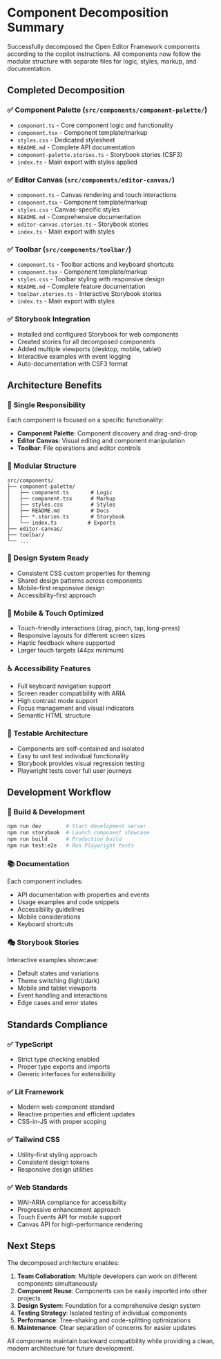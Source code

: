 # Component Decomposition Summary

Successfully decomposed the Open Editor Framework components according to the copilot instructions. All components now follow the modular structure with separate files for logic, styles, markup, and documentation.

## Completed Decomposition

### ✅ Component Palette (`src/components/component-palette/`)
- `component.ts` - Core component logic and functionality
- `component.tsx` - Component template/markup
- `styles.css` - Dedicated stylesheet
- `README.md` - Complete API documentation
- `component-palette.stories.ts` - Storybook stories (CSF3)
- `index.ts` - Main export with styles applied

### ✅ Editor Canvas (`src/components/editor-canvas/`)
- `component.ts` - Canvas rendering and touch interactions
- `component.tsx` - Component template/markup  
- `styles.css` - Canvas-specific styles
- `README.md` - Comprehensive documentation
- `editor-canvas.stories.ts` - Storybook stories
- `index.ts` - Main export with styles

### ✅ Toolbar (`src/components/toolbar/`)
- `component.ts` - Toolbar actions and keyboard shortcuts
- `component.tsx` - Component template/markup
- `styles.css` - Toolbar styling with responsive design
- `README.md` - Complete feature documentation
- `toolbar.stories.ts` - Interactive Storybook stories
- `index.ts` - Main export with styles

### ✅ Storybook Integration
- Installed and configured Storybook for web components
- Created stories for all decomposed components
- Added multiple viewports (desktop, mobile, tablet)
- Interactive examples with event logging
- Auto-documentation with CSF3 format

## Architecture Benefits

### 🎯 Single Responsibility
Each component is focused on a specific functionality:
- **Component Palette**: Component discovery and drag-and-drop
- **Editor Canvas**: Visual editing and component manipulation  
- **Toolbar**: File operations and editor controls

### 📁 Modular Structure
```
src/components/
├── component-palette/
│   ├── component.ts       # Logic
│   ├── component.tsx      # Markup  
│   ├── styles.css         # Styles
│   ├── README.md          # Docs
│   ├── *.stories.ts       # Storybook
│   └── index.ts          # Exports
├── editor-canvas/
├── toolbar/
└── ...
```

### 🎨 Design System Ready
- Consistent CSS custom properties for theming
- Shared design patterns across components
- Mobile-first responsive design
- Accessibility-first approach

### 📱 Mobile & Touch Optimized
- Touch-friendly interactions (drag, pinch, tap, long-press)
- Responsive layouts for different screen sizes
- Haptic feedback where supported
- Larger touch targets (44px minimum)

### ♿ Accessibility Features
- Full keyboard navigation support
- Screen reader compatibility with ARIA
- High contrast mode support
- Focus management and visual indicators
- Semantic HTML structure

### 🧪 Testable Architecture
- Components are self-contained and isolated
- Easy to unit test individual functionality
- Storybook provides visual regression testing
- Playwright tests cover full user journeys

## Development Workflow

### 🚀 Build & Development
```bash
npm run dev        # Start development server
npm run storybook  # Launch component showcase
npm run build      # Production build
npm run test:e2e   # Run Playwright tests
```

### 📚 Documentation
Each component includes:
- API documentation with properties and events
- Usage examples and code snippets
- Accessibility guidelines
- Mobile considerations
- Keyboard shortcuts

### 🎭 Storybook Stories
Interactive examples showcase:
- Default states and variations
- Theme switching (light/dark)
- Mobile and tablet viewports  
- Event handling and interactions
- Edge cases and error states

## Standards Compliance

### ✅ TypeScript
- Strict type checking enabled
- Proper type exports and imports
- Generic interfaces for extensibility

### ✅ Lit Framework
- Modern web component standard
- Reactive properties and efficient updates
- CSS-in-JS with proper scoping

### ✅ Tailwind CSS
- Utility-first styling approach
- Consistent design tokens
- Responsive design utilities

### ✅ Web Standards
- WAI-ARIA compliance for accessibility
- Progressive enhancement approach
- Touch Events API for mobile support
- Canvas API for high-performance rendering

## Next Steps

The decomposed architecture enables:

1. **Team Collaboration**: Multiple developers can work on different components simultaneously
2. **Component Reuse**: Components can be easily imported into other projects
3. **Design System**: Foundation for a comprehensive design system
4. **Testing Strategy**: Isolated testing of individual components
5. **Performance**: Tree-shaking and code-splitting optimizations
6. **Maintenance**: Clear separation of concerns for easier updates

All components maintain backward compatibility while providing a clean, modern architecture for future development.

